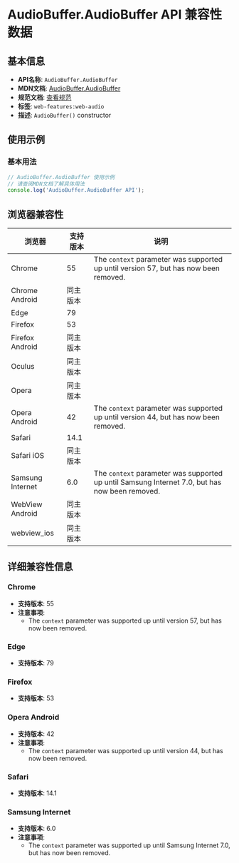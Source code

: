 # AudioBuffer.AudioBuffer API 兼容性数据

## 基本信息

- **API名称**: `AudioBuffer.AudioBuffer`
- **MDN文档**: [AudioBuffer.AudioBuffer](https://developer.mozilla.org/docs/Web/API/AudioBuffer/AudioBuffer)
- **规范文档**: [查看规范](https://webaudio.github.io/web-audio-api/#dom-audiobuffer-audiobuffer)
- **标签**: `web-features:web-audio`
- **描述**: `AudioBuffer()` constructor

## 使用示例

### 基本用法

```javascript
// AudioBuffer.AudioBuffer 使用示例
// 请查阅MDN文档了解具体用法
console.log('AudioBuffer.AudioBuffer API');
```

## 浏览器兼容性

| 浏览器 | 支持版本 | 说明 |
|--------|----------|------|
| Chrome | 55 | The `context` parameter was supported up until version 57, but has now been removed. |
| Chrome Android | 同主版本 |  |
| Edge | 79 |  |
| Firefox | 53 |  |
| Firefox Android | 同主版本 |  |
| Oculus | 同主版本 |  |
| Opera | 同主版本 |  |
| Opera Android | 42 | The `context` parameter was supported up until version 44, but has now been removed. |
| Safari | 14.1 |  |
| Safari iOS | 同主版本 |  |
| Samsung Internet | 6.0 | The `context` parameter was supported up until Samsung Internet 7.0, but has now been removed. |
| WebView Android | 同主版本 |  |
| webview_ios | 同主版本 |  |

## 详细兼容性信息

### Chrome

- **支持版本**: 55
- **注意事项**:
  - The `context` parameter was supported up until version 57, but has now been removed.

### Edge

- **支持版本**: 79

### Firefox

- **支持版本**: 53

### Opera Android

- **支持版本**: 42
- **注意事项**:
  - The `context` parameter was supported up until version 44, but has now been removed.

### Safari

- **支持版本**: 14.1

### Samsung Internet

- **支持版本**: 6.0
- **注意事项**:
  - The `context` parameter was supported up until Samsung Internet 7.0, but has now been removed.

